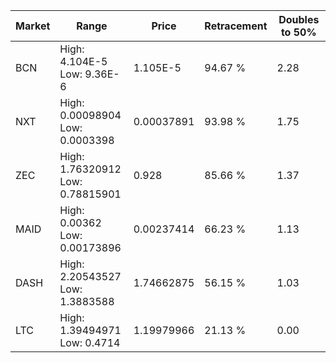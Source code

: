 | Market | Range | Price| Retracement | Doubles to 50% |
| --- | --- | --- | --- | --- |
| BCN | High: 4.104E-5<br />Low: 9.36E-6 | 1.105E-5 | 94.67 % | 2.28 |
| NXT | High: 0.00098904<br />Low: 0.0003398 | 0.00037891 | 93.98 % | 1.75 |
| ZEC | High: 1.76320912<br />Low: 0.78815901 | 0.928 | 85.66 % | 1.37 |
| MAID | High: 0.00362<br />Low: 0.00173896 | 0.00237414 | 66.23 % | 1.13 |
| DASH | High: 2.20543527<br />Low: 1.3883588 | 1.74662875 | 56.15 % | 1.03 |
| LTC | High: 1.39494971<br />Low: 0.4714 | 1.19979966 | 21.13 % | 0.00 |
